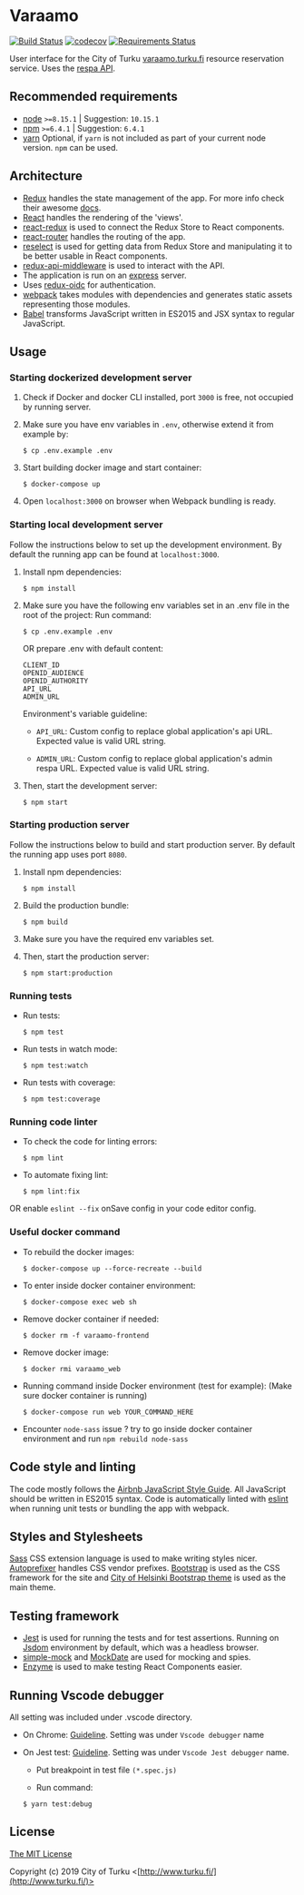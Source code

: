 Varaamo
=======

[![Build Status](https://travis-ci.com/digipointtku/varaamo.svg?branch=master)](https://travis-ci.com/digipointtku/varaamo)
[![codecov](https://codecov.io/gh/digipointtku/varaamo/branch/master/graph/badge.svg)](https://codecov.io/gh/digipointtku/varaamo)
[![Requirements Status](https://requires.io/github/digipointtku/varaamo/requirements.svg?branch=master)](https://requires.io/github/digipointtku/varaamo/requirements/?branch=master)

User interface for the City of Turku [varaamo.turku.fi](https://varaamo.turku.fi/) resource reservation service. Uses the [respa API](https://varaamo.turku.fi:5010/v1/).

Recommended requirements
------------

- [node](http://nodejs.org/) `>=8.15.1` | Suggestion: `10.15.1`
- [npm](https://www.npmjs.com/) `>=6.4.1` | Suggestion: `6.4.1`
- [yarn](https://yarnpkg.com/) Optional, if `yarn` is not included as part of your current node version. `npm` can be used.

Architecture
------------

- [Redux](https://github.com/reactjs/redux) handles the state management of the app. For more info check their awesome [docs](http://redux.js.org/).
- [React](https://facebook.github.io/react/) handles the rendering of the 'views'.
- [react-redux](https://github.com/reactjs/react-redux) is used to connect the Redux Store to React components.
- [react-router](https://github.com/ReactTraining/react-router) handles the routing of the app.
- [reselect](https://github.com/reactjs/reselect) is used for getting data from Redux Store and manipulating it to be better usable in React components.
- [redux-api-middleware](https://github.com/agraboso/redux-api-middleware) is used to interact with the API.
- The application is run on an [express](http://expressjs.com/) server.
- Uses [redux-oidc](https://github.com/maxmantz/redux-oidc) for authentication.
- [webpack](https://webpack.github.io/) takes modules with dependencies and generates static assets representing those modules.
- [Babel](https://babeljs.io/) transforms JavaScript written in ES2015 and JSX syntax to regular JavaScript.

Usage
-----

### Starting dockerized development server

1. Check if Docker and docker CLI installed, port `3000` is free, not occupied by running server.

2. Make sure you have env variables in `.env`, otherwise extend it from example by:
    ```
    $ cp .env.example .env
    ```
3. Start building docker image and start container:
    ```
    $ docker-compose up
    ```
4. Open `localhost:3000` on browser when Webpack bundling is ready.

### Starting local development server

Follow the instructions below to set up the development environment.
By default the running app can be found at `localhost:3000`.

1. Install npm dependencies:

    ```
    $ npm install
    ```

2. Make sure you have the following env variables set in an .env file in the root of the project:
    Run command:
    ```
    $ cp .env.example .env
    ```

    OR prepare .env with default content:

    ```
    CLIENT_ID
    OPENID_AUDIENCE
    OPENID_AUTHORITY
    API_URL
    ADMIN_URL
    ```

    Environment's variable guideline:

    - `API_URL`:
      Custom config to replace global application's api URL. Expected value is valid URL string.

    - `ADMIN_URL`:
      Custom config to replace global application's admin respa URL. Expected value is valid URL string.


3. Then, start the development server:

    ```
    $ npm start
    ```

### Starting production server

Follow the instructions below to build and start production server.
By default the running app uses port `8080`.

1. Install npm dependencies:

    ```
    $ npm install
    ```

2. Build the production bundle:

    ```
    $ npm build
    ```

3. Make sure you have the required env variables set.

4. Then, start the production server:

    ```
    $ npm start:production
    ```

### Running tests

- Run tests:

    ```
    $ npm test
    ```

- Run tests in watch mode:

    ```
    $ npm test:watch
    ```

- Run tests with coverage:

    ```
    $ npm test:coverage
    ```

### Running code linter

- To check the code for linting errors:

    ```
    $ npm lint
    ```
- To automate fixing lint:

    ```
    $ npm lint:fix
    ```
OR enable `eslint --fix` onSave config in your code editor config.

### Useful docker command
- To rebuild the docker images:
    ```
    $ docker-compose up --force-recreate --build
    ```
- To enter inside docker container environment:
    ```
    $ docker-compose exec web sh
    ```
- Remove docker container if needed:
    ```
    $ docker rm -f varaamo-frontend
    ```
- Remove docker image:
    ```
    $ docker rmi varaamo_web
    ```
- Running command inside Docker environment (test for example):
(Make sure docker container is running)
    ```
    $ docker-compose run web YOUR_COMMAND_HERE
    ```
- Encounter `node-sass` issue ? try to go inside docker container environment and run `npm rebuild node-sass`

Code style and linting
----------------------

The code mostly follows the [Airbnb JavaScript Style Guide](https://github.com/airbnb/javascript).
All JavaScript should be written in ES2015 syntax.
Code is automatically linted with [eslint](http://eslint.org/) when running unit tests or bundling the app with webpack.

Styles and Stylesheets
----------------------

[Sass](http://sass-lang.com/) CSS extension language is used to make writing styles nicer. [Autoprefixer](https://github.com/postcss/autoprefixer) handles CSS vendor prefixes.
[Bootstrap](http://getbootstrap.com/) is used as the CSS framework for the site and [City of Helsinki Bootstrap theme](https://github.com/City-of-Helsinki/hel-bootstrap-3) is used as the main theme.

Testing framework
-----------------

- [Jest](https://jestjs.io/) is used for running the tests and for test assertions. Running on [Jsdom](https://github.com/jsdom/jsdom) environment by default, which was a headless browser.
- [simple-mock](https://github.com/jupiter/simple-mock) and [MockDate](https://github.com/boblauer/MockDate) are used for mocking and spies.
- [Enzyme](https://github.com/airbnb/enzyme) is used to make testing React Components easier.

Running Vscode debugger
----------------------

All setting was included under .vscode directory.

- On Chrome:
    [Guideline](https://code.visualstudio.com/blogs/2016/02/23/introducing-chrome-debugger-for-vs-code). Setting was under `Vscode debugger` name
- On Jest test:
    [Guideline](https://jestjs.io/docs/en/troubleshooting#debugging-in-vs-code). Setting was under `Vscode Jest debugger` name.

    - Put breakpoint in test file `(*.spec.js)`

    - Run command:

    ```
    $ yarn test:debug
    ```

License
-------

[The MIT License](http://opensource.org/licenses/MIT)

Copyright (c) 2019 City of Turku <[http://www.turku.fi/](http://www.turku.fi/)>
